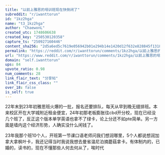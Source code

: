 ```yaml
---
title: "以前上雅思的培训班现在快倒闭了"
subreddit: "r/iwanttorun"
id: "1kz2hga"
name: "t3_1kz2hga"
author: "ChaewonL"
created_utc: 1748606638
created_key: "250530120358"
capture_ts: "250927160446"
content_sha256: "2d5a6ed5c7619e056942b01e294b14e1420d12f632e828845f1318fee518cd06"
permalink: "https://reddit.com/r/iwanttorun/comments/1kz2hga/以前上雅思的培训班现在快倒闭了/"
url: "https://www.reddit.com/r/iwanttorun/comments/1kz2hga/以前上雅思的培训班现在快倒闭了/"
domain: "self.iwanttorun"
ups: 84
upvote_ratio: 0.98
num_comments: 28
link_flair_text: "分享帖"
link_flair_css_class: ""
over_18: false
is_self: true
---
```


22年末到23年初雅思班火爆的一批，报名还要排队，每天从早到晚无缝排班。本来校区开在大学城附近租金便宜，24年初那老板膨胀往cbd开分校，现在已经没几个班了，反正这个版本单学英语也拿不了绿卡，论上分还不如pte简单。另一方面是墙内这个经济形势，人确实没什么闲钱了。

23年我那个班10个人，开班第一节课口语老师问我们想润哪里，5个人都说想润加拿大拿枫叶卡，我还记得当时我说我想去曼省温尼泊摘蘑菇拿卡。有体制内的，已婚的，读书的，现在不懂那些人何去何从了，唉时代
